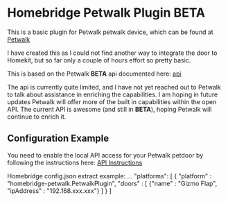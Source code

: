 
# Homebridge Petwalk Plugin **BETA**

This is a basic plugin for Petwalk petwalk device, which can be found at [Petwalk](https://www.petwalk.at/dog_door_instead_of_pet_flap?___store=at_en&___from_store=at_de)

I have created this as I could not find another way to integrate the door to Homekit, but so far only a couple of hours effort so pretty basic.

This is based on the Petwalk **BETA** api documented here: [api](https://control.petwalk.solutions/doc/api/)

The api is currently quite limited, and I have not yet reached out to Petwalk to talk about assistance in enriching the capabilities. I am hoping in future updates Petwalk will offer more of the built in capabilities within the open API. The current API is awesome (and still in **BETA**), hoping Petwalk will continue to enrich it.

## Configuration Example


You need to enable the local API access for your Petwalk petdoor by following the instructions here:
[API Instructions](https://control.petwalk.solutions/doc/api/)


Homebridge config.json extract example:
...
  "platforms": [
    {
      "platform" : "homebridge-petwalk.PetwalkPlugin",
      "doors" : [
        {"name" : "Gizmo Flap",
        "ipAddress" : "192.168.xxx.xxx"}
      ]
    }
  ]






